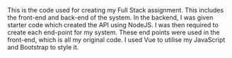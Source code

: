 This is the code used for creating my Full Stack assignment. This includes the front-end and back-end of the system.
In the backend, I was given starter code which created the API using NodeJS. I was then required to create each end-point for my system.
These end points were used in the front-end, which is all my original code. I used Vue to utilise my JavaScript and Bootstrap to style it.
